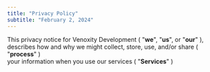 ```yaml
---
title: "Privacy Policy"
subtitle: "February 2, 2024"
---
```


<div class="question">
  <span>
    This privacy notice for
    <bdt>Venoxity Development</bdt>
    (
    "<strong>we</strong>",
    "<strong>us</strong>", or
    "<strong>our</strong>"
    ), describes how and why we might collect, store, use, and/or share (
    "<strong>process</strong>"
    ) <br/>
    your information when you use our services (
    "<strong>Services</strong>"
    )
  </span>
</div>
